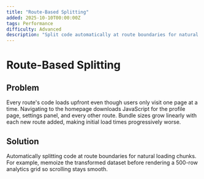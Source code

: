 ```yaml
---
title: "Route-Based Splitting"
added: 2025-10-10T00:00:00Z
tags: Performance
difficulty: Advanced
description: "Split code automatically at route boundaries for natural loading chunks."
---
```

# Route-Based Splitting

## Problem

Every route's code loads upfront even though users only visit one page at a time. Navigating to the homepage downloads JavaScript for the profile page, settings panel, and every other route. Bundle sizes grow linearly with each new route added, making initial load times progressively worse.

## Solution

Automatically splitting code at route boundaries for natural loading chunks. For example, memoize the transformed dataset before rendering a 500-row analytics grid so scrolling stays smooth.
